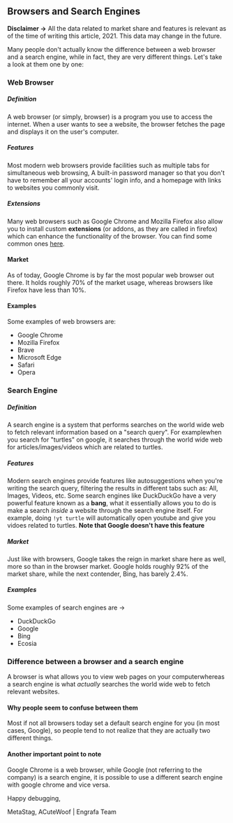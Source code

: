 ## Browsers and Search Engines

**Disclaimer ->** All the data related to market share and features is relevant as of the time of writing this article, 2021. This data may change in the future.

Many people don't actually know the difference between a web browser and a search engine, while in fact, they are very different things. Let's take a look at them one by one:

### Web Browser

##### Definition
A web browser (or simply, browser) is a program you use to access the internet. When a user wants to see a website, the browser fetches the page and displays it on the user's computer.

##### Features
Most modern web browsers provide facilities such as multiple tabs for simultaneous web browsing, A built-in password manager so that you don't have to remember all your accounts' login info, and a homepage with links to websites you commonly visit.

##### Extensions
Many web browsers such as Google Chrome and Mozilla Firefox also allow you to install custom **extensions** (or addons, as they are called in firefox) which can enhance the functionality of the browser. You can find some common ones [here](extensions.md).

#### Market
As of today, Google Chrome is by far the most popular web browser out there. It holds roughly 70% of the market usage, whereas browsers like Firefox have less than 10%.

#### Examples
Some examples of web browsers are:
- Google Chrome
- Mozilla Firefox
- Brave
- Microsoft Edge
- Safari
- Opera

### Search Engine

##### Definition
A search engine is a system that performs searches on the world wide web to fetch relevant information based on a "search query". For examplewhen you search for "turtles" on google, it searches through the world wide web for articles/images/videos which are related to turtles.

##### Features
Modern search engines provide features like autosuggestions when you're writing the search query, filtering the results in different tabs such as: All, Images, Videos, etc. Some search engines like DuckDuckGo have a very powerful feature known as a **bang**, what it essentially allows you to do is make a search *inside* a website through the search engine itself. For example, doing `!yt turtle` will automatically open youtube and give you vidoes related to turtles. **Note that Google doesn't have this feature**

##### Market
Just like with browsers, Google takes the reign in market share here as well, more so than in the browser market. Google holds roughly 92% of the market share, while the next contender, Bing, has barely 2.4%.

##### Examples
Some examples of search engines are -> 
- DuckDuckGo
- Google
- Bing
- Ecosia

### Difference between a browser and a search engine

A browser is what allows you to view web pages on your computerwhereas a search engine is what *actually* searches the world wide web to fetch relevant websites.

#### Why people seem to confuse between them
Most if not all browsers today set a default search engine for you (in most cases, Google), so people tend to not realize that they are actually two different things.

#### Another important point to note
Google Chrome is a web browser, while Google (not referring to the company) is a search engine, it is possible to use a different search engine with google chrome and vice versa.

Happy debugging,

MetaStag, ACuteWoof | Engrafa Team
